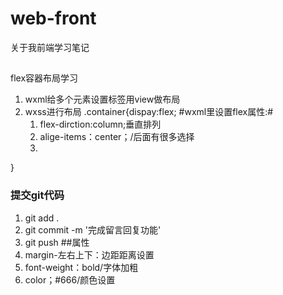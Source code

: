 # web-front
关于我前端学习笔记
## 
flex容器布局学习
1. wxml给多个元素设置标签用view做布局
2. wxss进行布局
   .container{dispay:flex;
   #wxml里设置flex属性:#
   1. flex-dirction:column;垂直排列
   2. alige-items：center；/后面有很多选择
   3. 
   
}
   
### 提交git代码
1. git add .
2. git commit -m '完成留言回复功能'
3. git push
##属性
1. margin-左右上下：边距距离设置
2. font-weight：bold/字体加粗
3. color；#666/颜色设置
